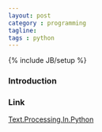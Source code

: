 ```yaml
---
layout: post
category : programming
tagline: 
tags : python
---        
```

{% include JB/setup %}

### Introduction

### Link
<a target="_blank"  href="{{ BASE_PATH }}/books/Text.Processing.In.Python.html">Text.Processing.In.Python</a>